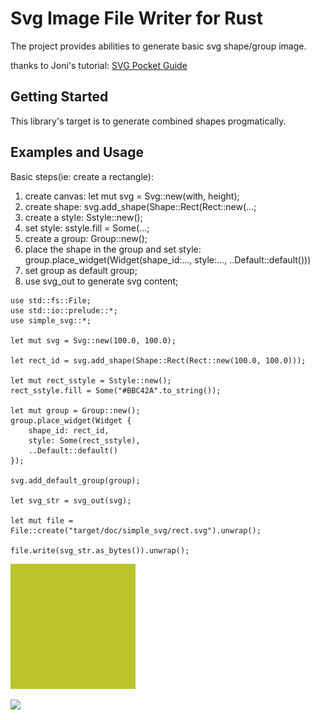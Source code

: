 # Svg Image File Writer for Rust

The project provides abilities to generate basic svg shape/group image.

thanks to Joni's tutorial: [SVG Pocket Guide](http://svgpocketguide.com/)

## Getting Started

This library's target is to generate combined shapes progmatically.

## Examples and Usage

Basic steps(ie: create a rectangle):
1. create canvas: let mut svg = Svg::new(with, height);
2. create shape: svg.add_shape(Shape::Rect(Rect::new(...;
3. create a style: Sstyle::new();
4. set style: sstyle.fill = Some(...;
4. create a group: Group::new();
5. place the shape in the group and set style: group.place_widget(Widget(shape_id:..., style:..., ..Default::default()))
6. set group as default group;
7. use svg_out to generate svg content;

```
use std::fs::File;
use std::io::prelude::*;
use simple_svg::*;

let mut svg = Svg::new(100.0, 100.0);

let rect_id = svg.add_shape(Shape::Rect(Rect::new(100.0, 100.0)));

let mut rect_sstyle = Sstyle::new();
rect_sstyle.fill = Some("#BBC42A".to_string());

let mut group = Group::new();
group.place_widget(Widget {
    shape_id: rect_id,
    style: Some(rect_sstyle),
    ..Default::default()
});

svg.add_default_group(group);

let svg_str = svg_out(svg);

let mut file = File::create("target/doc/simple_svg/rect.svg").unwrap();

file.write(svg_str.as_bytes()).unwrap();

```

![](showcase/shapes/rect/rect.svg)

![](target/doc/simple_svg/rect.svg)
